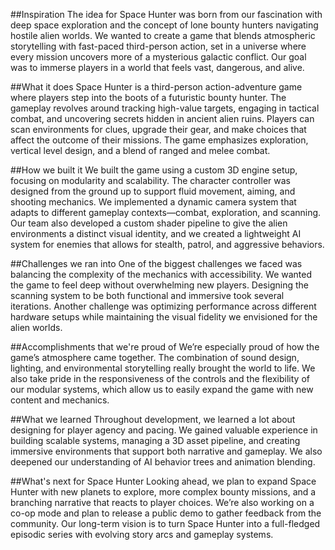 ##Inspiration
The idea for Space Hunter was born from our fascination with deep space exploration and the concept of lone bounty hunters navigating hostile alien worlds. We wanted to create a game that blends atmospheric storytelling with fast-paced third-person action, set in a universe where every mission uncovers more of a mysterious galactic conflict. Our goal was to immerse players in a world that feels vast, dangerous, and alive.

##What it does
Space Hunter is a third-person action-adventure game where players step into the boots of a futuristic bounty hunter. The gameplay revolves around tracking high-value targets, engaging in tactical combat, and uncovering secrets hidden in ancient alien ruins. Players can scan environments for clues, upgrade their gear, and make choices that affect the outcome of their missions. The game emphasizes exploration, vertical level design, and a blend of ranged and melee combat.

##How we built it
We built the game using a custom 3D engine setup, focusing on modularity and scalability. The character controller was designed from the ground up to support fluid movement, aiming, and shooting mechanics. We implemented a dynamic camera system that adapts to different gameplay contexts—combat, exploration, and scanning. Our team also developed a custom shader pipeline to give the alien environments a distinct visual identity, and we created a lightweight AI system for enemies that allows for stealth, patrol, and aggressive behaviors.

##Challenges we ran into
One of the biggest challenges we faced was balancing the complexity of the mechanics with accessibility. We wanted the game to feel deep without overwhelming new players. Designing the scanning system to be both functional and immersive took several iterations. Another challenge was optimizing performance across different hardware setups while maintaining the visual fidelity we envisioned for the alien worlds.

##Accomplishments that we're proud of
We’re especially proud of how the game’s atmosphere came together. The combination of sound design, lighting, and environmental storytelling really brought the world to life. We also take pride in the responsiveness of the controls and the flexibility of our modular systems, which allow us to easily expand the game with new content and mechanics.

##What we learned
Throughout development, we learned a lot about designing for player agency and pacing. We gained valuable experience in building scalable systems, managing a 3D asset pipeline, and creating immersive environments that support both narrative and gameplay. We also deepened our understanding of AI behavior trees and animation blending.

##What's next for Space Hunter
Looking ahead, we plan to expand Space Hunter with new planets to explore, more complex bounty missions, and a branching narrative that reacts to player choices. We’re also working on a co-op mode and plan to release a public demo to gather feedback from the community. Our long-term vision is to turn Space Hunter into a full-fledged episodic series with evolving story arcs and gameplay systems.
